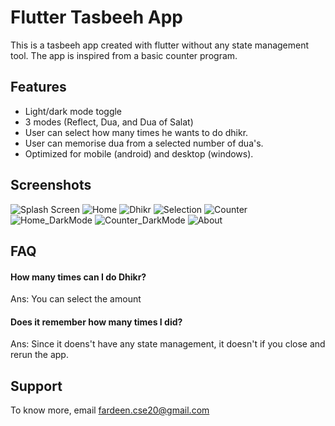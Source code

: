 
# Flutter Tasbeeh App

This is a tasbeeh app created with flutter without any state management tool. The app is inspired from a basic counter program.




## Features

- Light/dark mode toggle
- 3 modes (Reflect, Dua, and Dua of Salat)
- User can select how many times he wants to do dhikr.
- User can memorise dua from a selected number of dua's.
- Optimized for mobile (android) and desktop (windows).


## Screenshots

![Splash Screen](screenshots/splash.png)
![Home](screenshots/home.png)
![Dhikr](screenshots/dhikr.png)
![Selection](screenshots/selection.png)
![Counter](screenshots/counter.png)
![Home_DarkMode](screenshots/home_dark.png)
![Counter_DarkMode](screenshots/counter_dark.png)
![About](screenshots/about.png)


## FAQ

#### How many times can I do Dhikr?

Ans: You can select the amount 

#### Does it remember how many times I did?

Ans: Since it doens't have any state management, it doesn't if you close and rerun the app.


## Support

To know more, email fardeen.cse20@gmail.com 
